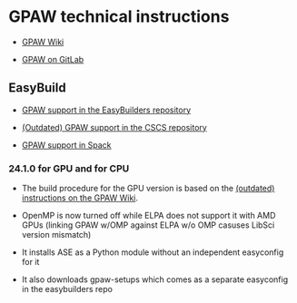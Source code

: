 # GPAW technical instructions

-   [GPAW Wiki](https://wiki.fysik.dtu.dk/gpaw/#)

-   [GPAW on GitLab](https://gitlab.com/gpaw/gpaw)


## EasyBuild

-   [GPAW support in the EasyBuilders repository](https://github.com/easybuilders/easybuild-easyconfigs/tree/develop/easybuild/easyconfigs/g/GPAW)
   
-   [(Outdated) GPAW support in the CSCS repository](https://github.com/eth-cscs/production/tree/master/easybuild/easyconfigs/g/GPAW)

-   [GPAW support in Spack](https://packages.spack.io/package.html?name=py-gpaw)


### 24.1.0 for GPU and for CPU

-   The build procedure for the GPU version is based on the
    [(outdated) instructions on the GPAW Wiki](https://wiki.fysik.dtu.dk/gpaw/platforms/Cray/lumi.html).

-   OpenMP is now turned off while ELPA does not support it with AMD GPUs 
    (linking GPAW w/OMP against ELPA w/o OMP casuses LibSci version mismatch)

-   It installs ASE as a Python module without an independent easyconfig for it

-   It also downloads gpaw-setups which comes as a separate easyconfig in the easybuilders repo
